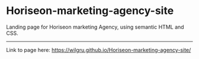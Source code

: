 # Horiseon-marketing-agency-site

Landing page for Horiseon marketing Agency, using semantic HTML and CSS.


---
Link to page here:
https://wilgru.github.io/Horiseon-marketing-agency-site/
